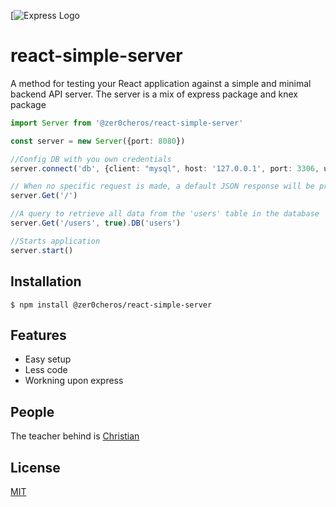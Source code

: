 [![Express Logo](https://www.zer0cheros.fi/_next/image?url=%2Flogo.webp&w=96&q=75)

# react-simple-server

A method for testing your React application against a simple and minimal backend API server. The server is a mix of express package and knex package

```ts
import Server from '@zer0cheros/react-simple-server'

const server = new Server({port: 8080})

//Config DB with you own credentials
server.connect('db', {client: "mysql", host: '127.0.0.1', port: 3306, user: 'root', password: 'password'})

// When no specific request is made, a default JSON response will be presented.
server.Get('/')

//A query to retrieve all data from the 'users' table in the database
server.Get('/users', true).DB('users')

//Starts application
server.start()
```

## Installation


```console
$ npm install @zer0cheros/react-simple-server
```

## Features

  * Easy setup
  * Less code
  * Workning upon express 



## People

The teacher behind is [Christian](https://github.com/zer0cheros)

## License

  [MIT](LICENSE)
